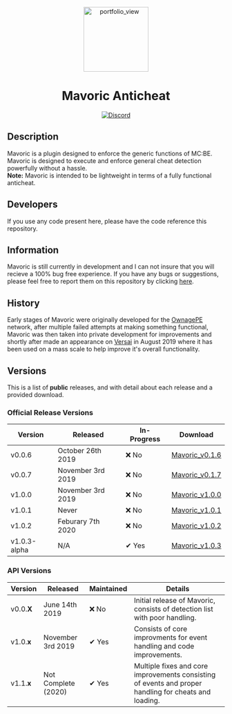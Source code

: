 <div align="center">
  <p>
    <img width="150" alt="portfolio_view" src="https://raw.githubusercontent.com/Olybear9/Mavoric/stable/resources/assets/mavoric_black_and_white.png">
  </p>
  <p>
    <h1> Mavoric Anticheat</h1>
    <a href="https://discord.gg/2humhkN">
      <img src="https://discordapp.com/api/guilds/683167375771828277/embed.png" alt="Discord">
    </a>
  </p>
</div>

## Description
Mavoric is a plugin designed to enforce the generic functions of MC:BE. Mavoric is designed to execute and enforce 
general cheat detection powerfully without a hassle. <br />
**Note:** Mavoric is intended to be lightweight in terms of a fully functional anticheat. 

## Developers
If you use any code present here, please have the code reference this repository.

## Information
Mavoric is still currently in development and I can not insure that you will recieve a 100% bug free experience.
If you have any bugs or suggestions, please feel free to report them on this repository by clicking [here](https://github.com/Olybear9/Mavoric/issues/new).

## History
Early stages of Mavoric were originally developed for the [OwnagePE](shop.ownagepe.com) network, 
after multiple failed attempts at making something functional, Mavoric was then taken into private development 
for improvements and shortly after made an appearance on [Versai](versai.pro) in August 2019 where it has been 
used on a mass scale to help improve it's overall functionality.

## Versions
This is a list of **public** releases, and with detail about each release and a provided download.

### Official Release Versions
Version | Released | In-Progress | Download 
------- | ------- | ---------- | --------
v0.0.6 | October 26th 2019 | ❌ No | [Mavoric_v0.1.6](https://github.com/Olybear9/Mavoric/releases/download/v0.1.6/Mavoric_v0.1.6.phar)
v0.0.7 | November 3rd 2019 | ❌ No | [Mavoric_v0.1.7](https://github.com/Olybear9/Mavoric/releases/download/v0.1.6/Mavoric_v0.1.7.phar)
v1.0.0 | November 3rd 2019 | ❌ No | [Mavoric_v1.0.0](https://github.com/Olybear9/Mavoric/releases/download/v1.0.0/Mavoric_v1.0.0.phar)
v1.0.1 | Never | ❌ No | [Mavoric_v1.0.1](https://github.com/Olybear9/Mavoric/releases/download/v1.0.1/Mavoric_v1.0.1.phar)
v1.0.2 | Feburary 7th 2020 | ❌ No | [Mavoric_v1.0.2](https://github.com/Olybear9/Mavoric/releases/download/v1.0.2/Mavoric_v1.0.2.phar)
v1.0.3-alpha | N/A | ✔ Yes | [Mavoric_v1.0.3](https://github.com/Olybear9/Mavoric/releases/download/v1.0.3-alpha/Mavoric_v1.0.3.phar)

### API Versions
Version | Released | Maintained | Details
------- | -------- | ---------- | -------
v0.0.**X** | June 14th 2019 | ❌ No | Initial release of Mavoric, consists of detection list with poor handling.
v1.0.**x** | November 3rd 2019 | ✔ Yes | Consists of core improvments for event handling and code improvements.
v1.1.**x** | Not Complete (2020) | ✔ Yes | Multiple fixes and core improvements consisting of events and proper handling for cheats and loading.